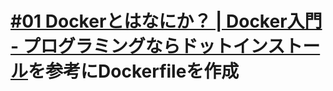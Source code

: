 # [\#01 Dockerとはなにか？ \| Docker入門 \- プログラミングならドットインストール](https://dotinstall.com/lessons/basic_docker/27701)を参考にDockerfileを作成
